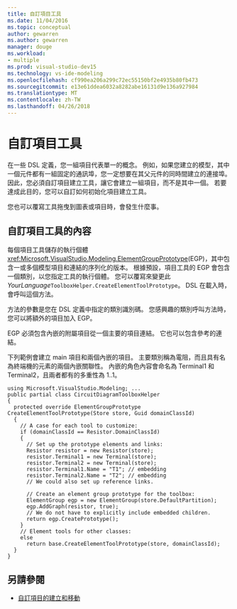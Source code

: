 ```yaml
---
title: 自訂項目工具
ms.date: 11/04/2016
ms.topic: conceptual
author: gewarren
ms.author: gewarren
manager: douge
ms.workload:
- multiple
ms.prod: visual-studio-dev15
ms.technology: vs-ide-modeling
ms.openlocfilehash: cf990ea206a299c72ec55150bf2e4935b80fb473
ms.sourcegitcommit: e13e61ddea6032a8282abe16131d9e136a927984
ms.translationtype: MT
ms.contentlocale: zh-TW
ms.lasthandoff: 04/26/2018
---
```

# <a name="customizing-element-tools"></a>自訂項目工具
在一些 DSL 定義，您一組項目代表單一的概念。 例如，如果您建立的模型，其中一個元件都有一組固定的通訊埠，您一定想要在其父元件的同時間建立的連接埠。 因此，您必須自訂項目建立工具，讓它會建立一組項目，而不是其中一個。 若要達成此目的，您可以自訂如何初始化項目建立工具。

 您也可以覆寫工具拖曳到圖表或項目時，會發生什麼事。

## <a name="customizing-the-content-of-an-element-tool"></a>自訂項目工具的內容
 每個項目工具儲存的執行個體<xref:Microsoft.VisualStudio.Modeling.ElementGroupPrototype>(EGP)，其中包含一或多個模型項目和連結的序列化的版本。 根據預設，項目工具的 EGP 會包含一個類別，以您指定工具的執行個體。 您可以覆寫來變更此*YourLanguage*`ToolboxHelper.CreateElementToolPrototype`。 DSL 在載入時，會呼叫這個方法。

 方法的參數是您在 DSL 定義中指定的類別識別碼。 您感興趣的類別呼叫方法時，您可以將額外的項目加入 EGP。

 EGP 必須包含內嵌的附屬項目從一個主要的項目連結。 它也可以包含參考的連結。

 下列範例會建立 main 項目和兩個內嵌的項目。 主要類別稱為電阻，而且具有名為終端機的元素的兩個內嵌關聯性。 內嵌的角色內容會命名為 Terminal1 和 Terminal2，且兩者都有的多重性為 1..1。

```
using Microsoft.VisualStudio.Modeling; ...
public partial class CircuitDiagramToolboxHelper
{
  protected override ElementGroupPrototype    CreateElementToolPrototype(Store store, Guid domainClassId)
  {
    // A case for each tool to customize:
    if (domainClassId == Resistor.DomainClassId)
    {
      // Set up the prototype elements and links:
      Resistor resistor = new Resistor(store);
      resistor.Terminal1 = new Terminal(store);
      resistor.Terminal2 = new Terminal(store);
      resistor.Terminal1.Name = "T1"; // embedding
      resistor.Terminal2.Name = "T2"; // embedding
      // We could also set up reference links.

      // Create an element group prototype for the toolbox:
      ElementGroup egp = new ElementGroup(store.DefaultPartition);
      egp.AddGraph(resistor, true);
      // We do not have to explicitly include embedded children.
      return egp.CreatePrototype();
    }
    // Element tools for other classes:
    else
      return base.CreateElementToolPrototype(store, domainClassId);
  }
}
```

## <a name="see-also"></a>另請參閱

- [自訂項目的建立和移動](../modeling/customizing-element-creation-and-movement.md)